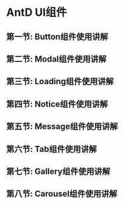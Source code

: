 # AntD UI组件

## 第一节: Button组件使用讲解















## 第二节: Modal组件使用讲解 













## 第三节: Loading组件使用讲解










## 第四节: Notice组件使用讲解













## 第五节: Message组件使用讲解






















## 第六节: Tab组件使用讲解













## 第七节: Gallery组件使用讲解

























## 第八节: Carousel组件使用讲解




























































